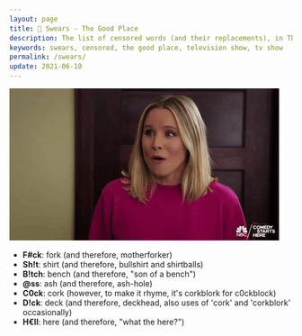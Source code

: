 ```yaml
---
layout: page
title: 🤬 Swears - The Good Place
description: The list of censored words (and their replacements), in The Good Place television show.
keywords: swears, censored, the good place, television show, tv show
permalink: /swears/
update: 2021-06-10
---
```


![holy forking shirt balls](/assets/images/the-good-place/holy-forking-shirt-balls--eleanor.gif)

* **F#ck**: fork (and therefore, motherforker)
* **Sh!t**: shirt (and therefore, bullshirt and shirtballs)
* **B!tch**: bench (and therefore, "son of a bench")
* **@ss**: ash (and therefore, ash-hole)
* **C0ck**: cork (however, to make it rhyme, it's corkblork for c0ckblock)
* **D!ck**: deck (and therefore, deckhead, also uses of 'cork' and 'corkblork' occasionally)
* **H€ll**: here (and therefore, "what the here?")
